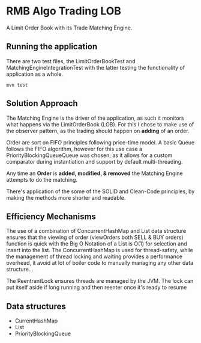 # RMB Algo Trading LOB

A Limit Order Book with its Trade Matching Engine.

## Running the application

There are two test files, the LimitOrderBookTest and MatchingEngineIntegrationTest with the latter testing the functionality of application as a whole.

```mvn test```

## Solution Approach

The Matching Engine is the driver of the application, as such it monitors what happens via the LimitOrderBook (LOB).
For this I chose to make use of the observer pattern, as the trading should happen on **adding** of an order.

Order are sort on FIFO principles following price-time model. A basic Queue follows the FIFO algorithm, however for this use case a PriorityBlockingQueueQueue was
chosen; as it allows for a custom comparator during instantiation and support by default multi-threading. 

Any time an **Order** is **added, modified, & removed** the Matching Engine attempts to do the matching.

There's application of the some of the SOLID and Clean-Code principles, by making the methods more shorter and readable. 

## Efficiency Mechanisms

The use of a combination of ConcurrentHashMap and List data structure ensures that the viewing of order (viewOrders both SELL & BUY orders) function is quick with 
the Big O Notation of a List is O(1) for selection and insert into the list. The ConcurrentHashMap is used for thread-safety, while the management of thread locking and waiting 
provides a performance overhead, it avoid at lot of boiler code to manually managing any other data structure...

The ReentrantLock ensures threads are managed by the JVM. The lock can put itself aside if long running and then reenter once it's ready to resume

## Data structures

- CurrentHashMap
- List
- PriorityBlockingQueue
